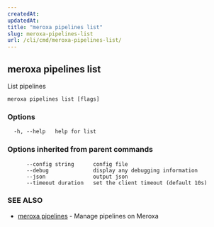 ```yaml
---
createdAt: 
updatedAt: 
title: "meroxa pipelines list"
slug: meroxa-pipelines-list
url: /cli/cmd/meroxa-pipelines-list/
---
```

## meroxa pipelines list

List pipelines

```
meroxa pipelines list [flags]
```

### Options

```
  -h, --help   help for list
```

### Options inherited from parent commands

```
      --config string      config file
      --debug              display any debugging information
      --json               output json
      --timeout duration   set the client timeout (default 10s)
```

### SEE ALSO

* [meroxa pipelines](/cli/cmd/meroxa-pipelines/)	 - Manage pipelines on Meroxa

